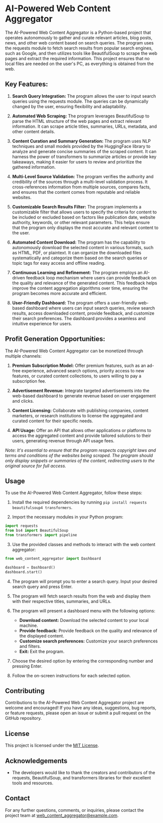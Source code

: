 # AI-Powered Web Content Aggregator

The AI-Powered Web Content Aggregator is a Python-based project that operates autonomously to gather and curate relevant articles, blog posts, news, and other web content based on search queries. The program uses the requests module to fetch search results from popular search engines, such as Google, and then utilizes tools like BeautifulSoup to scrape the web pages and extract the required information. This project ensures that no local files are needed on the user's PC, as everything is obtained from the web.

## Key Features:

1. **Search Query Integration:** The program allows the user to input search queries using the requests module. The queries can be dynamically changed by the user, ensuring flexibility and adaptability.

2. **Automated Web Scraping:** The program leverages BeautifulSoup to parse the HTML structure of the web pages and extract relevant information. It can scrape article titles, summaries, URLs, metadata, and other content details.

3. **Content Curation and Summary Generation:** The program uses NLP techniques and small models provided by the HuggingFace library to analyze and generate concise summaries of the scraped content. It can harness the power of transformers to summarize articles or provide key takeaways, making it easier for users to review and prioritize the gathered information.

4. **Multi-Level Source Validation:** The program verifies the authority and credibility of the sources through a multi-level validation process. It cross-references information from multiple sources, compares facts, and ensures that the content comes from reputable and reliable websites.

5. **Customizable Search Results Filter:** The program implements a customizable filter that allows users to specify the criteria for content to be included or excluded based on factors like publication date, website authority, keywords, or other relevant parameters. This helps ensure that the program only displays the most accurate and relevant content to the user.

6. **Automated Content Download:** The program has the capability to autonomously download the selected content in various formats, such as HTML, PDF, or plaintext. It can organize the downloaded files systematically and categorize them based on the search queries or topic tags for easy access and offline reading.

7. **Continuous Learning and Refinement:** The program employs an AI-driven feedback loop mechanism where users can provide feedback on the quality and relevance of the generated content. This feedback helps improve the content aggregation algorithms over time, ensuring the program becomes more accurate and efficient.

8. **User-Friendly Dashboard:** The program offers a user-friendly web-based dashboard where users can input search queries, review search results, access downloaded content, provide feedback, and customize their search preferences. The dashboard provides a seamless and intuitive experience for users.

## Profit Generation Opportunities:

The AI-Powered Web Content Aggregator can be monetized through multiple channels:

1. **Premium Subscription Model:** Offer premium features, such as an ad-free experience, advanced search options, priority access to new features, or curated content collections, to users willing to pay a subscription fee.

2. **Advertisement Revenue:** Integrate targeted advertisements into the web-based dashboard to generate revenue based on user engagement and clicks.

3. **Content Licensing:** Collaborate with publishing companies, content marketers, or research institutions to license the aggregated and curated content for their specific needs.

4. **API Usage:** Offer an API that allows other applications or platforms to access the aggregated content and provide tailored solutions to their users, generating revenue through API usage fees.

*Note: It's essential to ensure that the program respects copyright laws and terms and conditions of the websites being scraped. The program should only display snippets or summaries of the content, redirecting users to the original source for full access.*

## Usage

To use the AI-Powered Web Content Aggregator, follow these steps:

1. Install the required dependencies by running `pip install requests beautifulsoup4 transformers`.

2. Import the necessary modules in your Python program:

```python
import requests
from bs4 import BeautifulSoup
from transformers import pipeline
```

3. Use the provided classes and methods to interact with the web content aggregator:

```python
from web_content_aggregator import Dashboard

dashboard = Dashboard()
dashboard.start()
```

4. The program will prompt you to enter a search query. Input your desired search query and press Enter.

5. The program will fetch search results from the web and display them with their respective titles, summaries, and URLs.

6. The program will present a dashboard menu with the following options:
    - **Download content:** Download the selected content to your local machine.
    - **Provide feedback:** Provide feedback on the quality and relevance of the displayed content.
    - **Customize search preferences:** Customize your search preferences and filters.
    - **Exit:** Exit the program.

7. Choose the desired option by entering the corresponding number and pressing Enter.

8. Follow the on-screen instructions for each selected option.

## Contributing

Contributions to the AI-Powered Web Content Aggregator project are welcome and encouraged! If you have any ideas, suggestions, bug reports, or feature requests, please open an issue or submit a pull request on the GitHub repository.

## License

This project is licensed under the [MIT License](https://opensource.org/licenses/MIT).

## Acknowledgements

- The developers would like to thank the creators and contributors of the requests, BeautifulSoup, and transformers libraries for their excellent tools and resources.

## Contact

For any further questions, comments, or inquiries, please contact the project team at web_content_aggregator@example.com.